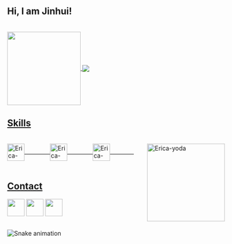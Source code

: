 ## Hi, I am Jinhui! 
</br>

 <div>
  <a href="https://github.com/jinhuilyu">
   <img align="center" height="170" src="https://github-readme-stats.vercel.app/api/top-langs/?username=JINHUILYU&layout=compact&langs_count=16&theme=dracula"/>
  <img align="center" src="https://github-readme-stats.vercel.app/api?username=JINHUILYU&show_icons=true&theme=dracula&include_all_commits=true&count_private=true&hide=issues"/>
</div>
 
 ## Skills
<div style="display: inline_block"><br>
  <img height="40" align="center" alt="Erica-Ruby" height="30" width="40" src="https://img.icons8.com/?size=100&id=13441&format=png&color=000000">
 &nbsp;&nbsp;&nbsp;&nbsp;&nbsp;&nbsp;&nbsp;&nbsp;&nbsp;&nbsp;&nbsp;&nbsp;&nbsp;
  <img height="40" align="center" alt="Erica-Js" height="30" width="40" src="https://img.icons8.com/?size=100&id=25423&format=png&color=000000">
 &nbsp;&nbsp;&nbsp;&nbsp;&nbsp;&nbsp;&nbsp;&nbsp;&nbsp;&nbsp;&nbsp;&nbsp;&nbsp;
  <img height="40" align="center" alt="Erica-React" height="30" width="40" src="https://img.icons8.com/?size=100&id=44328&format=png&color=000000">
 &nbsp;&nbsp;&nbsp;&nbsp;&nbsp;&nbsp;&nbsp;&nbsp;&nbsp;&nbsp;&nbsp;&nbsp;&nbsp;
  <img align="right" height="180em" alt="Erica-yoda" src="https://media.giphy.com/media/l44Qqz6gO6JiVV3pu/giphy.gif">
</div>
  
</br>

## Contact 
<div> 
  <a href="https://space.bilibili.com/53776665" target="_blank"><img height="40" align="center" src="https://img.icons8.com/?size=100&id=5E24fZ9ORelo&format=png&color=000000" target="_blank"></a> 
  <a href="mailto: lyujh2333@gmail.com"><img height="40" align="center" src="https://img.icons8.com/?size=100&id=P7UIlhbpWzZm&format=png&color=000000" target="_blank"></a>
  <a href="mailto: jh_lyu@outlook.com"><img height="40" align="center" src="https://img.icons8.com/?size=100&id=117562&format=png&color=000000" target="_blank"></a>
 </br>
</br>
 
  ![Snake animation](https://github.com/JINHUILYU/JINHUILYU/output/github-contribution-grid-snake.svg)
 
</div>
